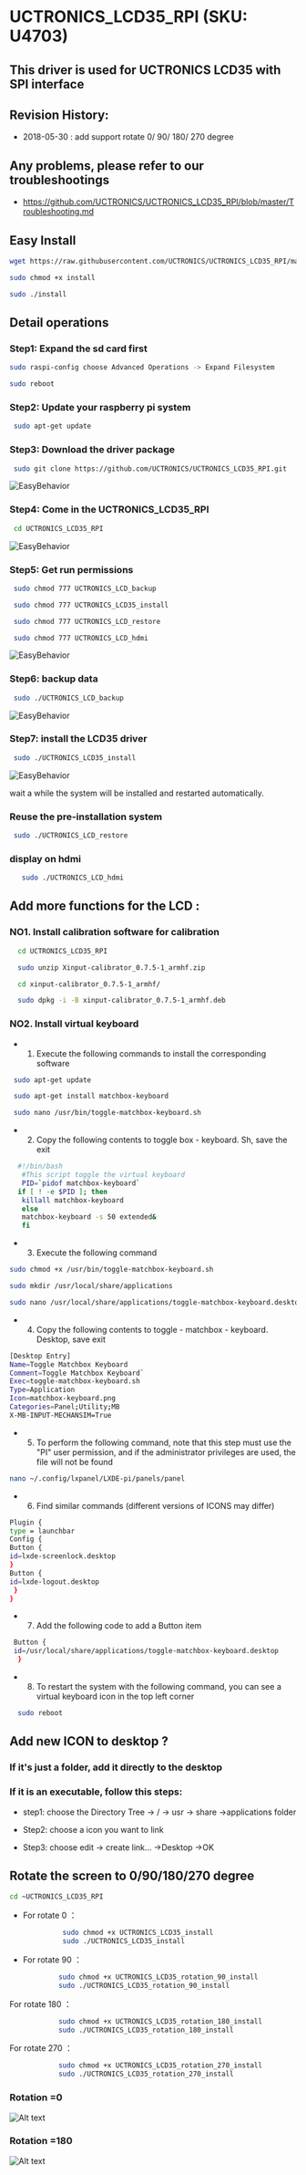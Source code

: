 # UCTRONICS_LCD35_RPI  (SKU: U4703)
## This driver is used for UCTRONICS LCD35 with SPI interface

##  Revision History:
- 2018-05-30 : add support rotate 0/ 90/ 180/ 270 degree

## Any problems, please refer to our troubleshootings 
- https://github.com/UCTRONICS/UCTRONICS_LCD35_RPI/blob/master/Troubleshooting.md

## Easy Install
```Bash
wget https://raw.githubusercontent.com/UCTRONICS/UCTRONICS_LCD35_RPI/master/install
```
```Bash
sudo chmod +x install
```
```Bash
sudo ./install 

```
## Detail operations 
### Step1: Expand the sd card first
```Bash
sudo raspi-config choose Advanced Operations -> Expand Filesystem 
```
```Bash
sudo reboot
```
### Step2: Update your raspberry pi system
```Bash
 sudo apt-get update
```
### Step3: Download the driver package
```Bash
 sudo git clone https://github.com/UCTRONICS/UCTRONICS_LCD35_RPI.git
```
 ![EasyBehavior](https://github.com/UCTRONICS/pic/blob/master/gif/download.gif) 
### Step4: Come in the UCTRONICS_LCD35_RPI
```Bash
 cd UCTRONICS_LCD35_RPI
```
 ![EasyBehavior](https://github.com/UCTRONICS/pic/blob/master/gif/cd_uctronics_lcd35_rpi.gif) 
### Step5: Get run permissions
```Bash
 sudo chmod 777 UCTRONICS_LCD_backup
```
```Bash
 sudo chmod 777 UCTRONICS_LCD35_install
```
```Bash
 sudo chmod 777 UCTRONICS_LCD_restore
```
```Bash
 sudo chmod 777 UCTRONICS_LCD_hdmi
 ```
 ![EasyBehavior](https://github.com/UCTRONICS/pic/blob/master/gif/change_permission.gif) 
 
### Step6: backup data
```Bash
 sudo ./UCTRONICS_LCD_backup
``` 
 ![EasyBehavior](https://github.com/UCTRONICS/pic/blob/master/gif/backup.gif) 
 
### Step7: install the LCD35 driver
```Bash
 sudo ./UCTRONICS_LCD35_install
``` 
 ![EasyBehavior](https://github.com/UCTRONICS/pic/blob/master/gif/install_lcd35.gif) 
 
 wait a while the system will be installed and restarted automatically.
 
 ### Reuse the pre-installation system
```Bash
 sudo ./UCTRONICS_LCD_restore
```
 ### display on hdmi 
```Bash 
   sudo ./UCTRONICS_LCD_hdmi
```
## Add more functions for the LCD :
 ### NO1. Install calibration software for calibration
```Bash 
  cd UCTRONICS_LCD35_RPI
```
```Bash
  sudo unzip Xinput-calibrator_0.7.5-1_armhf.zip 
```
```Bash
  cd xinput-calibrator_0.7.5-1_armhf/
```
```Bash
  sudo dpkg -i -B xinput-calibrator_0.7.5-1_armhf.deb
```

### NO2. Install virtual keyboard

- 1. Execute the following commands to install the corresponding software
```Bash
 sudo apt-get update
```
```Bash
 sudo apt-get install matchbox-keyboard
```
```Bash
 sudo nano /usr/bin/toggle-matchbox-keyboard.sh
```
- 2. Copy the following contents to toggle box - keyboard. Sh, save the exit
```Bash
  #!/bin/bash
   #This script toggle the virtual keyboard
   PID=`pidof matchbox-keyboard`
  if [ ! -e $PID ]; then
   killall matchbox-keyboard
   else
   matchbox-keyboard -s 50 extended&
   fi
```
- 3. Execute the following command
```Bash
sudo chmod +x /usr/bin/toggle-matchbox-keyboard.sh
```
```Bash
sudo mkdir /usr/local/share/applications
```
```Bash
sudo nano /usr/local/share/applications/toggle-matchbox-keyboard.desktop
```
- 4. Copy the following contents to toggle - matchbox - keyboard. Desktop, save exit 
```Bash
[Desktop Entry]
Name=Toggle Matchbox Keyboard 
Comment=Toggle Matchbox Keyboard` 
Exec=toggle-matchbox-keyboard.sh
Type=Application
Icon=matchbox-keyboard.png
Categories=Panel;Utility;MB
X-MB-INPUT-MECHANSIM=True
``` 
- 5. To perform the following command, note that this step must use the "PI" user permission, and if the administrator privileges are used, the file will not be found
```Bash
nano ~/.config/lxpanel/LXDE-pi/panels/panel
``` 

 - 6. Find similar commands (different versions of ICONS may differ)
 ```Bash
 Plugin {
 type = launchbar
 Config {
 Button {
 id=lxde-screenlock.desktop
 }
 Button {
id=lxde-logout.desktop 
  }
 }
```
- 7. Add the following code to add a Button item
```Bash
 Button {
 id=/usr/local/share/applications/toggle-matchbox-keyboard.desktop
  }
 ```
- 8. To restart the system with the following command, you can see a virtual keyboard icon in the top left corner
```Bash
  sudo reboot
```
 
## Add new ICON to desktop ?

### If it's just a folder, add it directly to the desktop

### If it is an executable, follow this steps:

* step1: choose the Directory Tree -> / -> usr -> share ->applications folder

* Step2: choose a icon you want to link 

* Step3: choose edit -> create link... ->Desktop ->OK

## Rotate the screen to 0/90/180/270 degree
```Bash
cd ~UCTRONICS_LCD35_RPI
```
- For rotate 0 ：
```Bash
             sudo chmod +x UCTRONICS_LCD35_install
             sudo ./UCTRONICS_LCD35_install 
```

- For rotate 90 ：
```Bash
            sudo chmod +x UCTRONICS_LCD35_rotation_90_install 
            sudo ./UCTRONICS_LCD35_rotation_90_install 
```
For rotate 180 ：
```Bash
            sudo chmod +x UCTRONICS_LCD35_rotation_180_install 
            sudo ./UCTRONICS_LCD35_rotation_180_install
```
For rotate 270 ：
```Bash
            sudo chmod +x UCTRONICS_LCD35_rotation_270_install 
            sudo ./UCTRONICS_LCD35_rotation_270_install
```

### Rotation =0
![Alt text](https://github.com/UCTRONICS/pic/blob/master/LCD35_SPI_0.jpg)
### Rotation =180
![Alt text](https://github.com/UCTRONICS/pic/blob/master/LCD35_SPI_180.jpg)





